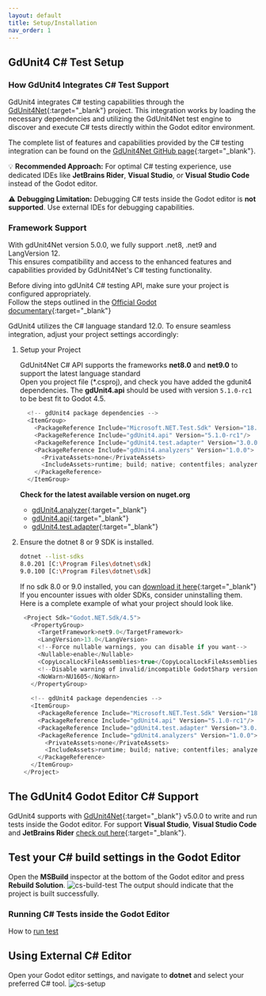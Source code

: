 ```yaml
---
layout: default
title: Setup/Installation
nav_order: 1
---
```


## GdUnit4 C# Test Setup

### How GdUnit4 Integrates C# Test Support

GdUnit4 integrates C# testing capabilities through the [GdUnit4Net](https://github.com/MikeSchulze/gdUnit4Net){:target="_blank"} project.
This integration works by loading the necessary dependencies and utilizing the GdUnit4Net test engine to discover and execute C# tests directly
within the Godot editor environment.

The complete list of features and capabilities provided by the C# testing integration can be found on the
[GdUnit4Net GitHub page](https://github.com/MikeSchulze/gdUnit4Net){:target="_blank"}.

💡 **Recommended Approach:** For optimal C# testing experience, use dedicated IDEs like **JetBrains Rider**, **Visual Studio**,
or **Visual Studio Code** instead of the Godot editor.

⚠️ **Debugging Limitation:** Debugging C# tests inside the Godot editor is **not supported**. Use external IDEs for debugging capabilities.

### Framework Support

With gdUnit4Net version 5.0.0, we fully support .net8, .net9 and LangVersion 12.<br>
This ensures compatibility and access to the enhanced features and capabilities provided by GdUnit4Net's C# testing functionality.

Before diving into gdUnit4 C# testing API, make sure your project is configured appropriately.<br>
Follow the steps outlined in the
[Official Godot documentary](https://docs.godotengine.org/en/stable/tutorials/scripting/c_sharp/c_sharp_basics.html#setting-up-c-for-godot){:target="_blank"}

GdUnit4 utilizes the C# language standard 12.0. To ensure seamless integration, adjust your project settings accordingly:<br>

1. Setup your Project

   GdUnit4Net C# API supports the frameworks **net8.0** and **net9.0** to support the latest language standard<br>
   Open you project file (\*.csproj), and check you have added the gdunit4 dependencies.
   The **gdUnit4.api** should be used with version `5.1.0-rc1` to be best fit to Godot 4.5.

    ```cs
      <!-- gdUnit4 package dependencies --> 
      <ItemGroup>
        <PackageReference Include="Microsoft.NET.Test.Sdk" Version="18.0.0"/>
        <PackageReference Include="gdUnit4.api" Version="5.1.0-rc1"/>
        <PackageReference Include="gdUnit4.test.adapter" Version="3.0.0"/>
        <PackageReference Include="gdUnit4.analyzers" Version="1.0.0">
          <PrivateAssets>none</PrivateAssets>
          <IncludeAssets>runtime; build; native; contentfiles; analyzers; buildtransitive</IncludeAssets>
        </PackageReference>
      </ItemGroup>
    ```

   **Check for the latest available version on nuget.org**

   * [gdUnit4.analyzer](https://www.nuget.org/packages/gdUnit4.analyzers/#versions-body-tab){:target="_blank"}
   * [gdUnit4.api](https://www.nuget.org/packages/gdUnit4.api/#versions-body-tab){:target="_blank"}
   * [gdUnit4.test.adapter](https://www.nuget.org/packages/gdUnit4.test.adapter/#versions-body-tab){:target="_blank"}

2. Ensure the dotnet 8 or 9 SDK is installed.

   ```bash
   dotnet --list-sdks
   8.0.201 [C:\Program Files\dotnet\sdk]
   9.0.100 [C:\Program Files\dotnet\sdk]
   ```

   If no sdk 8.0 or 9.0 installed, you can [download it here](https://dotnet.microsoft.com/en-us/download/dotnet){:target="_blank"}<br>
   If you encounter issues with older SDKs, consider uninstalling them.<br>
   Here is a complete example of what your project should look like.

   ```cs
    <Project Sdk="Godot.NET.Sdk/4.5">
      <PropertyGroup>
        <TargetFramework>net9.0</TargetFramework>
        <LangVersion>13.0</LangVersion>
        <!--Force nullable warnings, you can disable if you want-->
        <Nullable>enable</Nullable>
        <CopyLocalLockFileAssemblies>true</CopyLocalLockFileAssemblies>
        <!--Disable warning of invalid/incompatible GodotSharp version-->
        <NoWarn>NU1605</NoWarn>
      </PropertyGroup>
      
      <!-- gdUnit4 package dependencies --> 
      <ItemGroup>
        <PackageReference Include="Microsoft.NET.Test.Sdk" Version="18.0.0"/>
        <PackageReference Include="gdUnit4.api" Version="5.1.0-rc1"/>
        <PackageReference Include="gdUnit4.test.adapter" Version="3.0.0"/>
        <PackageReference Include="gdUnit4.analyzers" Version="1.0.0">
          <PrivateAssets>none</PrivateAssets>
          <IncludeAssets>runtime; build; native; contentfiles; analyzers; buildtransitive</IncludeAssets>
        </PackageReference>
      </ItemGroup>
    </Project>
   ```

## The GdUnit4 Godot Editor C# Support

GdUnit4 supports with [GdUnit4Net](https://github.com/MikeSchulze/gdUnit4Net/blob/master/Api/README.md){:target="_blank"}
v5.0.0 to write and run tests inside the Godot editor.
For support **Visual Studio**, **Visual Studio Code** and **JetBrains Rider** [check out here]({{site.baseurl}}/csharp_project_setup/vstest-adapter/){:target="_blank"}.

## Test your C# build settings in the Godot Editor

Open the **MSBuild** inspector at the bottom of the Godot editor and press **Rebuild Solution**.
![cs-build-test]({{site.baseurl}}/assets/images/install/cs-build-test.png)
The output should indicate that the project is built successfully.

### Running C# Tests inside the Godot Editor

How to [run test]({{site.baseurl}}/testing/run-tests/)

## Using External C# Editor

Open your Godot editor settings, and navigate to **dotnet** and select your preferred C# tool.
![cs-setup]({{site.baseurl}}/assets/images/install/cs-setup.png)

